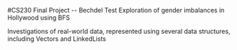#CS230 Final Project -- Bechdel Test
Exploration of gender imbalances in Hollywood using BFS

Investigations of real-world data, represented using several data structures, including Vectors and LinkedLists

